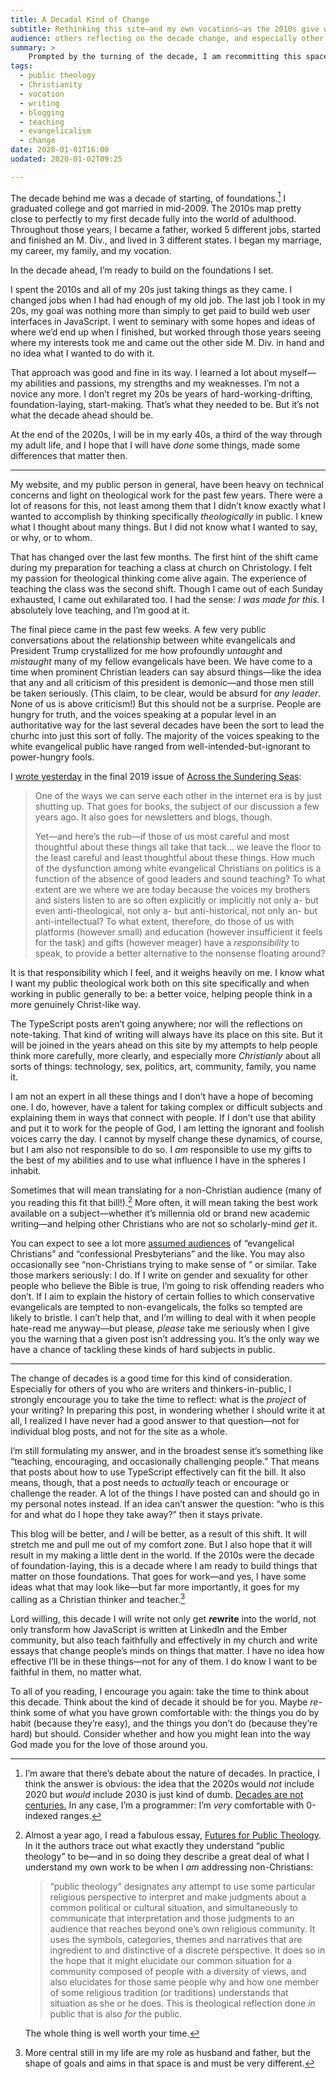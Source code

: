```yaml
---
title: A Decadal Kind of Change
subtitle: Rethinking this site—and my own vocations—as the 2010s give way to the 2020s.
audience: others reflecting on the decade change, and especially other Christians thinking about their callings.
summary: >
    Prompted by the turning of the decade, I am recommitting this space to being about more than just tech and thinking and writing. Never less than those—but also, and equally importantly, to the task of public theology.
tags:
  - public theology
  - Christianity
  - vocation
  - writing 
  - blogging
  - teaching
  - evangelicalism
  - change
date: 2020-01-01T16:00
uodated: 2020-01-02T09:25

---
```


The decade behind me was a decade of starting, of foundations.[^decades] I graduated college and got married in mid-2009. The 2010s map pretty close to perfectly to my first decade fully into the world of adulthood. Throughout those years, I became a father, worked 5 different jobs, started and finished an M. Div., and lived in 3 different states. I began my marriage, my career, my family, and my vocation.

In the decade ahead, I’m ready to build on the foundations I set.

I spent the 2010s and all of my 20s just taking things as they came. I changed jobs when I had had enough of my old job. The last job I took in my 20s, my goal was nothing more than simply to get paid to build web user interfaces in JavaScript. I went to seminary with some hopes and ideas of where we’d end up when I finished, but worked through those years seeing where my interests took me and came out the other side M. Div. in hand and no idea what I wanted to do with it.

That approach was good and fine in its way. I learned a lot about myself—my abilities and passions, my strengths and my weaknesses. I’m not a novice any more. I don’t regret my 20s be years of hard-working-drifting, foundation-laying, start-making. That’s what they needed to be. But it’s not what the decade ahead should be.

At the end of the 2020s, I will be in my early 40s, a third of the way through my adult life, and I hope that I will have *done* some things, made some differences that matter then.

---

My website, and my public person in general, have been heavy on technical concerns and light on theological work for the past few years. There were a lot of reasons for this, not least among them that I didn’t know exactly what I wanted to accomplish by thinking specifically *theologically* in public. I knew what I thought about many things. But I did not know what I wanted to say, or why, or to whom.

That has changed over the last few months. The first hint of the shift came during my preparation for teaching a class at church on Christology. I felt my passion for theological thinking come alive again. The experience of teaching the class was the second shift. Though I came out of each Sunday exhausted, I came out exhilarated too. I had the sense: *I was made for this.* I absolutely love teaching, and I’m good at it.

The final piece came in the past few weeks. A few very public conversations about the relationship between white evangelicals and President Trump crystallized for me how profoundly *untaught* and *mistaught* many of my fellow evangelicals have been. We have come to a time when prominent Christian leaders can say absurd things—like the idea that any and all criticism of this president is demonic—and those men still be taken seriously. (This claim, to be clear, would be absurd for *any leader*. None of us is above criticism!) But this should not be a surprise. People are hungry for truth, and the voices speaking at a popular level in an authoritative way for the last several decades have been the sort to lead the churhc into just this sort of folly. The majority of the voices speaking to the white evangelical public have ranged from well-intended-but-ignorant to power-hungry fools.

I [wrote yesterday][atss-32] in the final 2019 issue of [Across the Sundering Seas][atss]:

> One of the ways we can serve each other in the internet era is by just shutting up. That goes for books, the subject of our discussion a few years ago. It also goes for newsletters and blogs, though.
> 
> Yet—and here’s the rub—if those of us most careful and most thoughtful about these things all take that tack… we leave the floor to the least careful and least thoughtful about these things. How much of the dysfunction among white evangelical Christians on politics is a function of the absence of good leaders and sound teaching? To what extent are we where we are today because the voices my brothers and sisters listen to are so often explicitly or implicitly not only a- but even anti-theological, not only a- but anti-historical, not only an- but anti-intellectual? To what extent, therefore, do those of us with platforms (however small) and education (however insufficient it feels for the task) and gifts (however meager) have a *responsibility* to speak, to provide a better alternative to the nonsense floating around?

It is that responsibility which I feel, and it weighs heavily on me. I know what I want my public theological work both on this site specifically and when working in public generally to be: a better voice, helping people think in a more genuinely Christ-like way.

The TypeScript posts aren’t going anywhere; nor will the reflections on note-taking. That kind of writing will always have its place on this site. But it will be joined in the years ahead on this site by my attempts to help people think more carefully, more clearly, and especially more *Christianly* about all sorts of things: technology, sex, politics, art, community, family, you name it.

I am not an expert in all these things and I don’t have a hope of becoming one. I do, however, have a talent for taking complex or difficult subjects and explaining them in ways that connect with people. If I don’t use that ability and put it to work for the people of God, I am letting the ignorant and foolish voices carry the day. I cannot by myself change these dynamics, of course, but I am also not responsible to do so. I *am* responsible to use my gifts to the best of my abilities and to use what influence I have in the spheres I inhabit.

Sometimes that will mean translating for a non-Christian audience (many of you reading this fit that bill!).[^public-theology] More often, it will mean taking the best work available on a subject—whether it’s millennia old or brand new academic writing—and helping other Christians who are not so scholarly-mind *get* it.

You can expect to see a lot more [assumed audiences][aa] of “evangelical Christians” and “confessional Presbyterians” and the like. You may also occasionally see “non-Christians trying to make sense of _<something happening right now>_” or similar. Take those markers seriously: I do. If I write on gender and sexuality for other people who believe the Bible is true, I’m going to risk offending readers who don’t. If I aim to explain the history of certain follies to which conservative evangelicals are tempted to non-evangelicals, the folks so tempted are likely to bristle. I can’t help that, and I’m willing to deal with it when people hate-read me anyway—but please, *please* take me seriously when I give you the warning that a given post isn’t addressing you. It’s the only way we have a chance of tackling these kinds of hard subjects in public.

[atss-32]: https://buttondown.email/chriskrycho/archive/shall-we-all-keep-publishing-across-the-sundering/
[atss]: https://buttondown.email/chriskrycho
[aa]: https://v4.chriskrycho.com/2018/assumed-audiences.html

---

The change of decades is a good time for this kind of consideration. Especially for others of you who are writers and thinkers-in-public, I strongly encourage you to take the time to reflect: what is the *project* of your writing? In preparing this post, in wondering whether I should write it at all, I realized I have never had a good answer to that question—not for individual blog posts, and not for the site as a whole.

I’m still formulating my answer, and in the broadest sense it’s something like “teaching, encouraging, and occasionally challenging people.” That means that posts about how to use TypeScript effectively can fit the bill. It also means, though, that a post needs to *actually* teach or encourage or challenge the reader. A lot of the things I have posted can and should go in my personal notes instead. If an idea can’t answer the question: “who is this for and what do I hope they take away?” then it stays private.

This blog will be better, and *I* will be better, as a result of this shift. It will stretch me and pull me out of my comfort zone. But I also hope that it will result in my making a little dent in the world. If the 2010s were the decade of foundation-laying, this is a decade where I am ready to build things that matter on those foundations. That goes for work—and yes, I have some ideas what that may look like—but far more importantly, it goes for my calling as a Christian thinker and teacher.[^family]

Lord willing, this decade I will write not only get <b><i>re</i>write</b> into the world, not only transform how JavaScript is written at LinkedIn and the Ember community, but also teach faithfully and effectively in my church and write essays that change people’s minds on things that matter. I have no idea how effective I’ll be in these things—not for any of them. I do know I want to be faithful in them, no matter what.

To all of you reading, I encourage you again: take the time to think about this decade. Think about the kind of decade it should be for you. Maybe *re*-think some of what you have grown comfortable with: the things you do by habit (because they’re easy), and the things you don’t do (because they’re hard) but should. Consider whether and how you might lean into the way God made you for the love of those around you.

[^decades]: I’m aware that there’s debate about the nature of decades. In practice, I think the answer is obvious: the idea that the 2020s would *not* include 2020  but *would* include 2030 is just kind of dumb. [Decades are not centuries.][xkcd] In any case, I’m a programmer: I’m *very* comfortable with 0-indexed ranges.

[xkcd]: https://xkcd.com/2249/

[^public-theology]: Almost a year ago, I read a fabulous essay, [Futures for Public Theology][fpt]. In it the authors trace out what exactly they understand “public theology” to be—and in so doing they describe a great deal of what I understand my own work to be when I *am* addressing non-Christians:

    > “public theology” designates any attempt to use some particular religious perspective to interpret and make judgments about a common political or cultural situation, and simultaneously to communicate that interpretation and those judgments to an audience that reaches beyond one’s own religious community. It uses the symbols, categories, themes and narratives that are ingredient to and distinctive of a discrete perspective. It does so in the hope that it might elucidate our common situation for a community composed of people with a diversity of views, and also elucidates for those same people why and how one member of some religious tradition (or traditions) understands that situation as she or he does. This is theological reflection done *in* public that is also *for* the public.

    The whole thing is well worth your time.

[fpt]:  https://politicaltheology.com/a-response-to-reconsidering-public-theology/

[^family]: More central still in my life are my role as husband and father, but the shape of goals and aims in that space is and must be very different.
